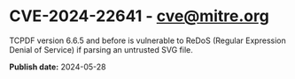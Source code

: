 # CVE-2024-22641 - cve@mitre.org

TCPDF version 6.6.5 and before is vulnerable to ReDoS (Regular Expression Denial of Service) if parsing an untrusted SVG file.

**Publish date:** 2024-05-28
